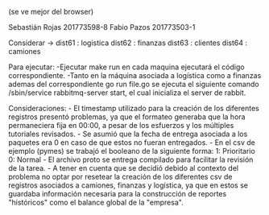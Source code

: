 (se ve mejor del browser)

Sebastián Rojas 201773598-8
Fabio Pazos 201773503-1


Considerar -> 	dist61 : logistica
		dist62 : finanzas
		dist63 : clientes
		dist64 : camiones

Para ejecutar:
	-Ejecutar make run en cada maquina ejecutará el código correspondiente.
	-Tanto en la máquina asociada a logística como a finanzas ademas del correspondiente go run file.go se ejecuta
	el siguiente comando /sbin/service rabbitmq-server start, el cual inicializa el server de rabbit.
	

Consideraciones:
	- El timestamp utilizado para la creación de los diferentes registros presentó problemas, ya que el formateo generaba que la hora permaneciera fija
	  en 00:00, a pesar de los esfuerzos y los múltiples tutoriales revisados.
	- Se asumió que la fecha de entrega asociada a los paquetes era 0 en caso de que estos no fueran entregados.
	- En el csv de ejemplo (pymes) se trabajó el booleano de la siguiente forma:
		1: Prioritario
		0: Normal
	- El archivo proto se entrega compilado para facilitar la revisión de la tarea.
	- A tener en cuenta que se decidió debido al contexto del problema no optar por resetear la creación de los diferentes csv de registros asociados a
	  camiones, finanzas y logística, ya que en estos se guardaba información necesaria para la construcción de reportes "históricos" como el balance
	  global de la "empresa".
	
	

	
